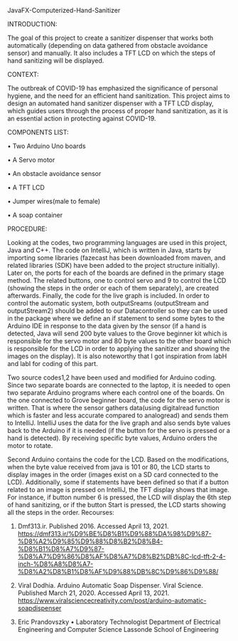 JavaFX-Computerized-Hand-Sanitizer

INTRODUCTION:

The goal of this project to create a sanitizer dispenser that works both automatically (depending on data gathered from obstacle avoidance sensor) and manually. It also includes a TFT LCD on which the steps of hand sanitizing will be displayed. 

CONTEXT:

The outbreak of COVID-19 has emphasized the significance of personal hygiene, and the need for an efficient hand sanitization. This project aims to design an automated hand sanitizer dispenser with a TFT LCD display, which guides users through the process of proper hand sanitization, as it is an essential action in protecting against COVID-19.

COMPONENTS LIST:

• Two Arduino Uno boards

• A Servo motor

• An obstacle avoidance sensor

• A TFT LCD

• Jumper wires(male to female)

• A soap container 

PROCEDURE:

Looking at the codes, two programming languages are used in this project, Java and C++.
The code on IntelliJ, which is written in Java, starts by importing some libraries (fazecast has
been downloaded from maven, and related libraries (SDK) have been added to the project
structure initially). Later on, the ports for each of the boards are defined in the primary stage
method. The related buttons, one to control servo and 9 to control the LCD (showing the steps in
the order or each of them separately), are created afterwards. Finally, the code for the live graph
is included. In order to control the automatic system, both outputSreams (outputStream and
outputStream2) should be added to our Datacontroller so they can be used in the package where
we define an if statement to send some bytes to the Arduino IDE in response to the data given by
the sensor (if a hand is detected, Java will send 200 byte values to the Grove beginner kit which
is responsible for the servo motor and 80 byte values to the other board which is responsible for
the LCD in order to applying the sanitizer and showing the images on the display). It is also
noteworthy that I got inspiration from labH and labI for coding of this part.

Two source codes1,2 have been used and modified for Arduino coding. Since two separate
boards are connected to the laptop, it is needed to open two separate Arduino programs where
each control one of the boards. On the one connected to Grove beginner board, the code for the
servo motor is written. That is where the sensor gathers data(using digitalread function which is
faster and less accurate compared to analogread) and sends them to IntelliJ. IntelliJ uses the data
for the live graph and also sends byte values back to the Arduino if it is needed (if the button for 
the servo is pressed or a hand is detected). By receiving specific byte values, Arduino orders the
motor to rotate.

Second Arduino contains the code for the LCD. Based on the modifications, when
the byte value received from java is 101 or 80, the LCD starts to display images in the
order (images exist on a SD card connected to the LCD). Additionally, some if statements
have been defined so that if a button related to an image is pressed on IntelliJ, the TFT
display shows that image. For instance, if button number 6 is pressed, the LCD will
display the 6th step of hand sanitizing, or if the button Start is pressed, the LCD starts
showing all the steps in the order.
Recourses:

1. Dmf313.ir. Published 2016. Accessed April 13, 2021.
https://dmf313.ir/%D9%BE%D8%B1%D9%88%DA%98%D9%87-%D8%A2%D9%85%D9%88%D8%B2%D8%B4-%D8%B1%D8%A7%D9%87-%D8%A7%D9%86%D8%AF%D8%A7%D8%B2%DB%8C-lcd-tft-2-4-inch-%D8%A8%D8%A7-%D8%A2%D8%B1%D8%AF%D9%88%DB%8C%D9%86%D9%88/

2. Viral Dodhia. Arduino Automatic Soap Dispenser. Viral Science. Published March 21, 2020.
Accessed April 13, 2021. https://www.viralsciencecreativity.com/post/arduino-automatic-soapdispenser

3. Eric Prandovszky • Laboratory Technologist
Department of Electrical Engineering and Computer Science
Lassonde School of Engineering
